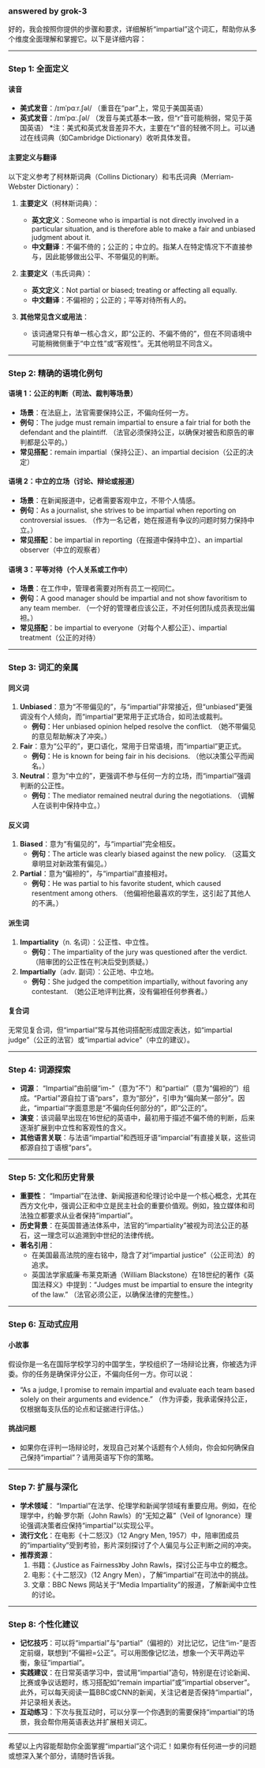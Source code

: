 ### answered by grok-3
好的，我会按照你提供的步骤和要求，详细解析“impartial”这个词汇，帮助你从多个维度全面理解和掌握它。以下是详细内容：

---

### **Step 1: 全面定义**

#### **读音**
- **美式发音**：/ɪmˈpɑːr.ʃəl/ （重音在“par”上，常见于美国英语）
- **英式发音**：/ɪmˈpɑː.ʃəl/ （发音与美式基本一致，但“r”音可能稍弱，常见于英国英语）
  *注：美式和英式发音差异不大，主要在“r”音的轻微不同上。可以通过在线词典（如Cambridge Dictionary）收听具体发音。

#### **主要定义与翻译**
以下定义参考了柯林斯词典（Collins Dictionary）和韦氏词典（Merriam-Webster Dictionary）：

1. **主要定义**（柯林斯词典）：
   - **英文定义**：Someone who is impartial is not directly involved in a particular situation, and is therefore able to make a fair and unbiased judgment about it.
   - **中文翻译**：不偏不倚的；公正的；中立的。指某人在特定情况下不直接参与，因此能够做出公平、不带偏见的判断。
   
2. **主要定义**（韦氏词典）：
   - **英文定义**：Not partial or biased; treating or affecting all equally.
   - **中文翻译**：不偏袒的；公正的；平等对待所有人的。
   
3. **其他常见含义或用法**：
   - 该词通常只有单一核心含义，即“公正的、不偏不倚的”，但在不同语境中可能稍微侧重于“中立性”或“客观性”。无其他明显不同含义。

---

### **Step 2: 精确的语境化例句**

#### **语境 1：公正的判断（司法、裁判等场景）**
- **场景**：在法庭上，法官需要保持公正，不偏向任何一方。
- **例句**：The judge must remain impartial to ensure a fair trial for both the defendant and the plaintiff.
  （法官必须保持公正，以确保对被告和原告的审判都是公平的。）
- **常见搭配**：remain impartial（保持公正）、an impartial decision（公正的决定）

#### **语境 2：中立的立场（讨论、辩论或报道）**
- **场景**：在新闻报道中，记者需要客观中立，不带个人情感。
- **例句**：As a journalist, she strives to be impartial when reporting on controversial issues.
  （作为一名记者，她在报道有争议的问题时努力保持中立。）
- **常见搭配**：be impartial in reporting（在报道中保持中立）、an impartial observer（中立的观察者）

#### **语境 3：平等对待（个人关系或工作中）**
- **场景**：在工作中，管理者需要对所有员工一视同仁。
- **例句**：A good manager should be impartial and not show favoritism to any team member.
  （一个好的管理者应该公正，不对任何团队成员表现出偏袒。）
- **常见搭配**：be impartial to everyone（对每个人都公正）、impartial treatment（公正的对待）

---

### **Step 3: 词汇的亲属**

#### **同义词**
1. **Unbiased**：意为“不带偏见的”，与“impartial”非常接近，但“unbiased”更强调没有个人倾向，而“impartial”更常用于正式场合，如司法或裁判。
   - **例句**：Her unbiased opinion helped resolve the conflict. （她不带偏见的意见帮助解决了冲突。）
2. **Fair**：意为“公平的”，更口语化，常用于日常语境，而“impartial”更正式。
   - **例句**：He is known for being fair in his decisions. （他以决策公平而闻名。）
3. **Neutral**：意为“中立的”，更强调不参与任何一方的立场，而“impartial”强调判断的公正性。
   - **例句**：The mediator remained neutral during the negotiations. （调解人在谈判中保持中立。）

#### **反义词**
1. **Biased**：意为“有偏见的”，与“impartial”完全相反。
   - **例句**：The article was clearly biased against the new policy. （这篇文章明显对新政策有偏见。）
2. **Partial**：意为“偏袒的”，与“impartial”直接相对。
   - **例句**：He was partial to his favorite student, which caused resentment among others. （他偏袒他最喜欢的学生，这引起了其他人的不满。）

#### **派生词**
1. **Impartiality**（n. 名词）：公正性、中立性。
   - **例句**：The impartiality of the jury was questioned after the verdict. （陪审团的公正性在判决后受到质疑。）
2. **Impartially**（adv. 副词）：公正地、中立地。
   - **例句**：She judged the competition impartially, without favoring any contestant. （她公正地评判比赛，没有偏袒任何参赛者。）

#### **复合词**
无常见复合词，但“impartial”常与其他词搭配形成固定表达，如“impartial judge”（公正的法官）或“impartial advice”（中立的建议）。

---

### **Step 4: 词源探索**

- **词源**： “Impartial”由前缀“im-”（意为“不”）和“partial”（意为“偏袒的”）组成。“Partial”源自拉丁语“pars”，意为“部分”，引申为“偏向某一部分”。因此，“impartial”字面意思是“不偏向任何部分的”，即“公正的”。
- **演变**：该词最早出现在16世纪的英语中，最初用于描述不偏不倚的判断，后来逐渐扩展到中立性和客观性的含义。
- **其他语言关联**：与法语“impartial”和西班牙语“imparcial”有直接关联，这些词都源自拉丁语根“pars”。

---

### **Step 5: 文化和历史背景**

- **重要性**： “Impartial”在法律、新闻报道和伦理讨论中是一个核心概念，尤其在西方文化中，强调公正和中立是民主社会的重要价值观。例如，独立媒体和司法独立都要求从业者保持“impartial”。
- **历史背景**：在英国普通法体系中，法官的“impartiality”被视为司法公正的基石，这一理念可以追溯到中世纪的法律传统。
- **著名引用**：
  - 在美国最高法院的座右铭中，隐含了对“impartial justice”（公正司法）的追求。
  - 英国法学家威廉·布莱克斯通（William Blackstone）在18世纪的著作《英国法释义》中提到：“Judges must be impartial to ensure the integrity of the law.” （法官必须公正，以确保法律的完整性。）

---

### **Step 6: 互动式应用**

#### **小故事**
假设你是一名在国际学校学习的中国学生，学校组织了一场辩论比赛，你被选为评委。你的任务是确保评分公正，不偏向任何一方。你可以说：
- “As a judge, I promise to remain impartial and evaluate each team based solely on their arguments and evidence.” （作为评委，我承诺保持公正，仅根据每支队伍的论点和证据进行评估。）

#### **挑战问题**
- 如果你在评判一场辩论时，发现自己对某个话题有个人倾向，你会如何确保自己保持“impartial”？请用英语写下你的策略。

---

### **Step 7: 扩展与深化**

- **学术领域**： “Impartial”在法学、伦理学和新闻学领域有重要应用。例如，在伦理学中，约翰·罗尔斯（John Rawls）的“无知之幕”（Veil of Ignorance）理论强调决策者应保持“impartial”以实现公平。
- **流行文化**：在电影《十二怒汉》（12 Angry Men, 1957）中，陪审团成员的“impartiality”受到考验，影片深刻探讨了个人偏见与公正判断之间的冲突。
- **推荐资源**：
  1. 书籍：《Justice as Fairness》by John Rawls，探讨公正与中立的概念。
  2. 电影：《十二怒汉》（12 Angry Men），了解“impartial”在司法中的挑战。
  3. 文章：BBC News 网站关于“Media Impartiality”的报道，了解新闻中立性的讨论。

---

### **Step 8: 个性化建议**

- **记忆技巧**：可以将“impartial”与“partial”（偏袒的）对比记忆，记住“im-”是否定前缀，联想到“不偏袒=公正”。可以用图像记忆法，想象一个天平两边平衡，象征“impartial”。
- **实践建议**：在日常英语学习中，尝试用“impartial”造句，特别是在讨论新闻、比赛或争议话题时，练习搭配如“remain impartial”或“impartial observer”。此外，可以每天阅读一篇BBC或CNN的新闻，关注记者是否保持“impartial”，并记录相关表达。
- **互动练习**：下次与我互动时，可以分享一个你遇到的需要保持“impartial”的场景，我会帮你用英语表达并扩展相关词汇。

---

希望以上内容能帮助你全面掌握“impartial”这个词汇！如果你有任何进一步的问题或想深入某个部分，请随时告诉我。